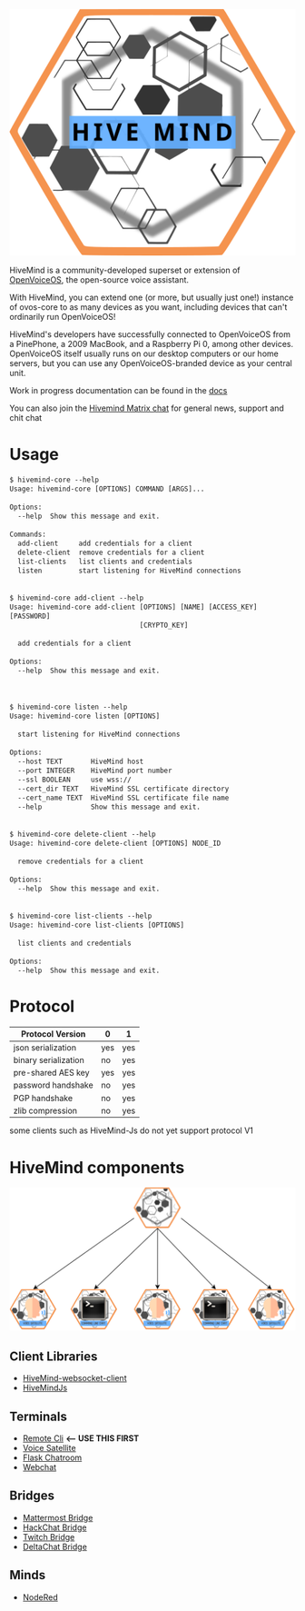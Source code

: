 <p align="center">
  <img src="https://github.com/JarbasHiveMind/HiveMind-assets/raw/master/logo/hivemind-512.png">
</p>

HiveMind is a community-developed superset or extension of [OpenVoiceOS](https://github.com/OpenVoiceOS/), the open-source voice assistant.

With HiveMind, you can extend one (or more, but usually just one!) instance of ovos-core to as many devices as you want, including devices that can't ordinarily run OpenVoiceOS!

HiveMind's developers have successfully connected to OpenVoiceOS from a PinePhone, a 2009 MacBook, and a Raspberry Pi 0, among other devices. OpenVoiceOS itself usually runs on our desktop computers or our home servers, but you can use any OpenVoiceOS-branded device as your central unit.

Work in progress documentation can be found in the [docs](https://jarbashivemind.github.io/HiveMind-community-docs)

You can also join the [Hivemind Matrix chat](https://matrix.to/#/#jarbashivemind:matrix.org) for general news, support and chit chat

# Usage

```
$ hivemind-core --help
Usage: hivemind-core [OPTIONS] COMMAND [ARGS]...

Options:
  --help  Show this message and exit.

Commands:
  add-client     add credentials for a client
  delete-client  remove credentials for a client
  list-clients   list clients and credentials
  listen         start listening for HiveMind connections


$ hivemind-core add-client --help
Usage: hivemind-core add-client [OPTIONS] [NAME] [ACCESS_KEY] [PASSWORD]
                                [CRYPTO_KEY]

  add credentials for a client

Options:
  --help  Show this message and exit.



$ hivemind-core listen --help
Usage: hivemind-core listen [OPTIONS]

  start listening for HiveMind connections

Options:
  --host TEXT       HiveMind host
  --port INTEGER    HiveMind port number
  --ssl BOOLEAN     use wss://
  --cert_dir TEXT   HiveMind SSL certificate directory
  --cert_name TEXT  HiveMind SSL certificate file name
  --help            Show this message and exit.


$ hivemind-core delete-client --help
Usage: hivemind-core delete-client [OPTIONS] NODE_ID

  remove credentials for a client

Options:
  --help  Show this message and exit.


$ hivemind-core list-clients --help
Usage: hivemind-core list-clients [OPTIONS]

  list clients and credentials

Options:
  --help  Show this message and exit.

```

# Protocol

| Protocol Version     | 0   | 1   |
| -------------------- | --- | --- |
| json serialization   | yes | yes |
| binary serialization | no  | yes |
| pre-shared AES key   | yes | yes |
| password handshake   | no  | yes |
| PGP handshake        | no  | yes |
| zlib compression     | no  | yes |

some clients such as HiveMind-Js do not yet support protocol V1

# HiveMind components

![](./resources/1m5s.svg)

## Client Libraries

- [HiveMind-websocket-client](https://github.com/JarbasHiveMind/hivemind_websocket_client)
- [HiveMindJs](https://github.com/JarbasHiveMind/HiveMind-js)

## Terminals

- [Remote Cli](https://github.com/OpenJarbas/HiveMind-cli) **\<-- USE THIS FIRST**
- [Voice Satellite](https://github.com/OpenJarbas/HiveMind-voice-sat)
- [Flask Chatroom](https://github.com/JarbasHiveMind/HiveMind-flask-template)
- [Webchat](https://github.com/OpenJarbas/HiveMind-webchat)

## Bridges

- [Mattermost Bridge](https://github.com/OpenJarbas/HiveMind_mattermost_bridge)
- [HackChat Bridge](https://github.com/OpenJarbas/HiveMind-HackChatBridge)
- [Twitch Bridge](https://github.com/OpenJarbas/HiveMind-twitch-bridge)
- [DeltaChat Bridge](https://github.com/JarbasHiveMind/HiveMind-deltachat-bridge)

## Minds

- [NodeRed](https://github.com/OpenJarbas/HiveMind-NodeRed)

